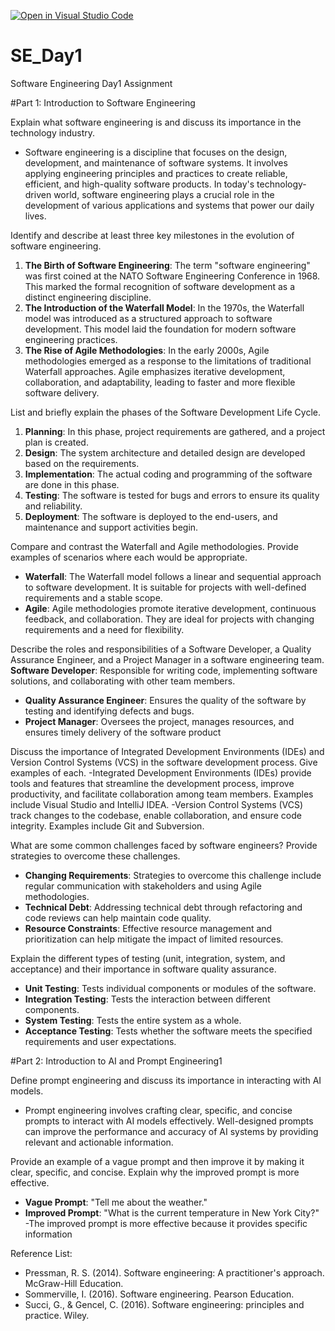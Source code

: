 [![Open in Visual Studio Code](https://classroom.github.com/assets/open-in-vscode-2e0aaae1b6195c2367325f4f02e2d04e9abb55f0b24a779b69b11b9e10269abc.svg)](https://classroom.github.com/online_ide?assignment_repo_id=18354933&assignment_repo_type=AssignmentRepo)
# SE_Day1
Software Engineering Day1 Assignment

#Part 1: Introduction to Software Engineering

Explain what software engineering is and discuss its importance in the technology industry.
- Software engineering is a discipline that focuses on the design, development, and maintenance of software systems. It involves applying engineering principles and practices to create reliable, efficient, and high-quality software products. In today's technology-driven world, software engineering plays a crucial role in the development of various applications and systems that power our daily lives.

Identify and describe at least three key milestones in the evolution of software engineering.
1. **The Birth of Software Engineering**: The term "software engineering" was first coined at the NATO Software Engineering Conference in 1968. This marked the formal recognition of software development as a distinct engineering discipline.
2. **The Introduction of the Waterfall Model**: In the 1970s, the Waterfall model was introduced as a structured approach to software development. This model laid the foundation for modern software engineering practices.
3. **The Rise of Agile Methodologies**: In the early 2000s, Agile methodologies emerged as a response to the limitations of traditional Waterfall approaches. Agile emphasizes iterative development, collaboration, and adaptability, leading to faster and more flexible software delivery.

List and briefly explain the phases of the Software Development Life Cycle.
1. **Planning**: In this phase, project requirements are gathered, and a project plan is created.
2. **Design**: The system architecture and detailed design are developed based on the requirements.
3. **Implementation**: The actual coding and programming of the software are done in this phase.
4. **Testing**: The software is tested for bugs and errors to ensure its quality and reliability.
5. **Deployment**: The software is deployed to the end-users, and maintenance and support activities begin.

Compare and contrast the Waterfall and Agile methodologies. Provide examples of scenarios where each would be appropriate.
- **Waterfall**: The Waterfall model follows a linear and sequential approach to software development. It is suitable for projects with well-defined requirements and a stable scope.
- **Agile**: Agile methodologies promote iterative development, continuous feedback, and collaboration. They are ideal for projects with changing requirements and a need for flexibility.

Describe the roles and responsibilities of a Software Developer, a Quality Assurance Engineer, and a Project Manager in a software engineering team.
**Software Developer**: Responsible for writing code, implementing software solutions, and collaborating with other team members.
- **Quality Assurance Engineer**: Ensures the quality of the software by testing and identifying defects and bugs.
- **Project Manager**: Oversees the project, manages resources, and ensures timely delivery of the software product

Discuss the importance of Integrated Development Environments (IDEs) and Version Control Systems (VCS) in the software development process. Give examples of each.
-Integrated Development Environments (IDEs) provide tools and features that streamline the development process, improve productivity, and facilitate collaboration among team members. Examples include Visual Studio and IntelliJ IDEA.
-Version Control Systems (VCS) track changes to the codebase, enable collaboration, and ensure code integrity. Examples include Git and Subversion.

What are some common challenges faced by software engineers? Provide strategies to overcome these challenges.
- **Changing Requirements**: Strategies to overcome this challenge include regular communication with stakeholders and using Agile methodologies.
- **Technical Debt**: Addressing technical debt through refactoring and code reviews can help maintain code quality.
- **Resource Constraints**: Effective resource management and prioritization can help mitigate the impact of limited resources.

Explain the different types of testing (unit, integration, system, and acceptance) and their importance in software quality assurance.
- **Unit Testing**: Tests individual components or modules of the software.
- **Integration Testing**: Tests the interaction between different components.
- **System Testing**: Tests the entire system as a whole.
- **Acceptance Testing**: Tests whether the software meets the specified requirements and user expectations.

#Part 2: Introduction to AI and Prompt Engineering1

Define prompt engineering and discuss its importance in interacting with AI models.
- Prompt engineering involves crafting clear, specific, and concise prompts to interact with AI models effectively. Well-designed prompts can improve the performance and accuracy of AI systems by providing relevant and actionable information.

Provide an example of a vague prompt and then improve it by making it clear, specific, and concise. Explain why the improved prompt is more effective.
- **Vague Prompt**: "Tell me about the weather."
- **Improved Prompt**: "What is the current temperature in New York City?"
-The improved prompt is more effective because it provides specific information

Reference List:

- Pressman, R. S. (2014). Software engineering: A practitioner's approach. McGraw-Hill Education.
- Sommerville, I. (2016). Software engineering. Pearson Education.
- Succi, G., & Gencel, C. (2016). Software engineering: principles and practice. Wiley.
